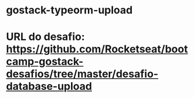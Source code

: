 # gostack-typeorm-upload
# URL do desafio: https://github.com/Rocketseat/bootcamp-gostack-desafios/tree/master/desafio-database-upload
